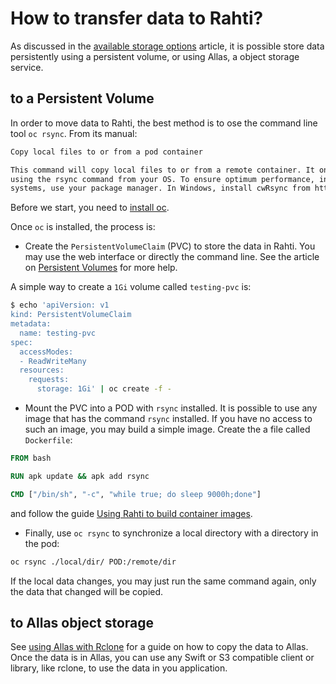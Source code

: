# How to transfer data to Rahti?

As discussed in the [available storage options](/cloud/rahti/storage/) article, it is possible store data persistently using a persistent volume, or using Allas, a object storage service.

## to a Persistent Volume

In order to move data to Rahti, the best method is to ose the command line tool `oc rsync`. From its manual:

```bash
Copy local files to or from a pod container 

This command will copy local files to or from a remote container. It only copies the changed files
using the rsync command from your OS. To ensure optimum performance, install rsync locally. In UNIX
systems, use your package manager. In Windows, install cwRsync from https://www.itefix.net/cwrsync.
```

Before we start, you need to [install oc](/cloud/rahti/usage/cli/).

Once `oc` is installed, the process is:

* Create the `PersistentVolumeClaim` (PVC) to store the data in Rahti. You may use the web interface or directly the command line. See the article on [Persistent Volumes](/cloud/rahti/storage/persistent/) for more help.

A simple way to create a `1Gi` volume called `testing-pvc` is:

```bash
$ echo 'apiVersion: v1
kind: PersistentVolumeClaim
metadata:
  name: testing-pvc
spec:
  accessModes:
  - ReadWriteMany
  resources:
    requests:
      storage: 1Gi' | oc create -f -
```

* Mount the PVC into a POD with `rsync` installed. It is possible to use any image that has the command `rsync` installed. If you have no access to such an image, you may build a simple image. Create the a file called `Dockerfile`:

```Dockerfile
FROM bash

RUN apk update && apk add rsync

CMD ["/bin/sh", "-c", "while true; do sleep 9000h;done"]
```

and follow the guide [Using Rahti to build container images](/cloud/rahti/images/creating/#using-rahti-to-build-container-images).

* Finally, use `oc rsync` to synchronize a local directory with a directory in the pod:

```bash
oc rsync ./local/dir/ POD:/remote/dir
```

If the local data changes, you may just run the same command again, only the data that changed will be copied.

## to Allas object storage

See [using Allas with Rclone](/data/Allas/using_allas/rclone/) for a guide on how to copy the data to Allas. Once the data is in Allas, you can use any Swift or S3 compatible client or library, like rclone, to use the data in you application.
